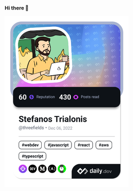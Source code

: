 ### Hi there 👋

<a href="https://app.daily.dev/threefields"><img src="https://github.com/Threefields/Threefields/blob/main/devcard.svg" width="400" alt="Stefanos Trialonis's Dev Card"/></a>

<!--
**Threefields/Threefields** is a ✨ _special_ ✨ repository because its `README.md` (this file) appears on your GitHub profile.

Here are some ideas to get you started:

- 🔭 I’m currently working on ...
- 🌱 I’m currently learning ...
- 👯 I’m looking to collaborate on ...
- 🤔 I’m looking for help with ...
- 💬 Ask me about ...
- 📫 How to reach me: ...
- 😄 Pronouns: ...
- ⚡ Fun fact: ...
-->
